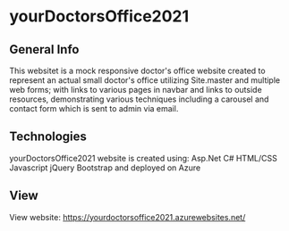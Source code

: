 # yourDoctorsOffice2021

## General Info
This websitet is a mock responsive doctor's office website created to represent an actual small doctor's office utilizing Site.master and multiple web forms; with links to various pages in navbar and links to outside resources, demonstrating various techniques including a carousel and contact form which is sent to admin via email.

## Technologies
yourDoctorsOffice2021 website is created using:
Asp.Net
C#
HTML/CSS
Javascript
jQuery
Bootstrap
and deployed on Azure

## View
View website:  https://yourdoctorsoffice2021.azurewebsites.net/
